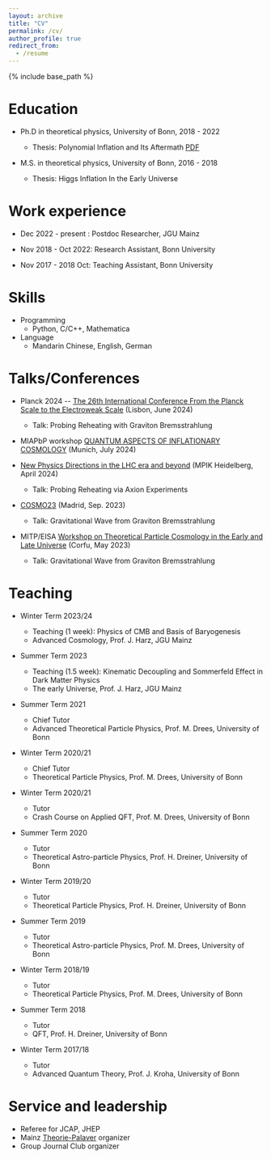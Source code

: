 ```yaml
---
layout: archive
title: "CV"
permalink: /cv/
author_profile: true
redirect_from:
  - /resume
---
```


{% include base_path %}

Education
======
* Ph.D in theoretical physics, University of Bonn, 2018 - 2022
    * Thesis: Polynomial Inflation and Its Aftermath [PDF](https://bonndoc.ulb.uni-bonn.de/xmlui/handle/20.500.11811/10407)
      
* M.S. in theoretical physics, University of Bonn, 2016 - 2018
    * Thesis: Higgs Inflation In the Early Universe
      
<!-- * B.S. in physics, China Three Gorges University, 2012 -2016 -->

Work experience
======
* Dec 2022 - present : Postdoc Researcher, JGU Mainz
  <!-- * Duties includes: Updates and improvements to template -->
  <!-- * Supervisor: The Users -->

* Nov 2018 - Oct 2022: Research Assistant, Bonn University 
  <!-- * Duties included: Merging pull requests  -->
  <!-- * Supervisor: Professor Hub -->
  
* Nov 2017 - 2018 Oct: Teaching  Assistant, Bonn University 


  <!-- * Summer 2015: Research Assistant -->
  <!-- * Github University -->
  <!-- * Duties included: Tagging issues -->
  <!-- * Supervisor: Professor Git -->
  
Skills
======
* Programming
  * Python, C/C++, Mathematica
* Language
  * Mandarin Chinese, English, German

Talks/Conferences
======
* Planck 2024 -- [The 26th International Conference From the Planck Scale to the Electroweak Scale](https://indico.cern.ch/event/1323379/) (Lisbon,  June 2024)
   * Talk: Probing Reheating with Graviton Bremsstrahlung
     
* MIAPbP workshop [QUANTUM ASPECTS OF INFLATIONARY COSMOLOGY](https://www.munich-iapbp.de/cosmology-quantum-aspects) (Munich,  July 2024)
     
* [New Physics Directions in the LHC era and beyond](https://indico.cern.ch/event/1339497/overview) (MPIK Heidelberg,  April 2024)
   * Talk: Probing Reheating via Axion Experiments
     
* [COSMO23](https://workshops.ift.uam-csic.es/COSMO23)  (Madrid, Sep. 2023)
    * Talk:  Gravitational Wave from Graviton Bremsstrahlung
      
* MITP/EISA [Workshop on Theoretical Particle Cosmology in the Early and Late Universe](https://www.physics.ntua.gr/corfu2023/hu.html) (Corfu, May 2023)
    * Talk:  Gravitational Wave from Graviton Bremsstrahlung
      
  


<!-- Publications
======
  <ul>{% for post in site.publications reversed %}
    {% include archive-single-cv.html %}
  {% endfor %}</ul>
-->

<!-- Talks
======
  <ul>{% for post in site.talks reversed %}
    {% include archive-single-talk-cv.html  %}
  {% endfor %}</ul>
-->

<!-- Teaching
======
  <ul>{% for post in site.teaching reversed %}
    {% include archive-single-cv.html %}
  {% endfor %}</ul> 
-->
  

Teaching
======
* Winter Term 2023/24
  * Teaching (1 week): Physics of CMB and Basis of Baryogenesis
  * Advanced Cosmology, Prof. J. Harz, JGU Mainz

* Summer Term 2023
    * Teaching (1.5 week): Kinematic Decoupling  and Sommerfeld Effect in Dark Matter Physics
    * The early Universe, Prof. J. Harz, JGU Mainz

* Summer Term 2021
    * Chief Tutor
    * Advanced Theoretical Particle Physics, Prof. M. Drees, University of Bonn

* Winter Term 2020/21
    * Chief Tutor
    * Theoretical Particle Physics, Prof. M. Drees, University of Bonn

* Winter Term 2020/21
    * Tutor
    * Crash Course on  Applied QFT, Prof. M. Drees, University of Bonn

* Summer Term 2020
    * Tutor
    * Theoretical Astro-particle Physics,  Prof. H. Dreiner, University of Bonn

* Winter Term 2019/20
    * Tutor
    * Theoretical Particle Physics,  Prof. H. Dreiner, University of Bonn

* Summer Term 2019
  * Tutor
  * Theoretical Astro-particle Physics, Prof. M. Drees, University of Bonn

* Winter Term 2018/19
  * Tutor
  * Theoretical Particle Physics, Prof. M. Drees, University of Bonn

* Summer Term 2018
  * Tutor  
  * QFT,  Prof. H. Dreiner, University of Bonn

* Winter Term 2017/18
  * Tutor
  * Advanced Quantum Theory,   Prof. J. Kroha, University of Bonn
 
Service and leadership
======
* Referee for JCAP, JHEP
* Mainz [Theorie-Palaver](https://www.thep.physik.uni-mainz.de/theorie-palaver/) organizer
* Group Journal Club  organizer


